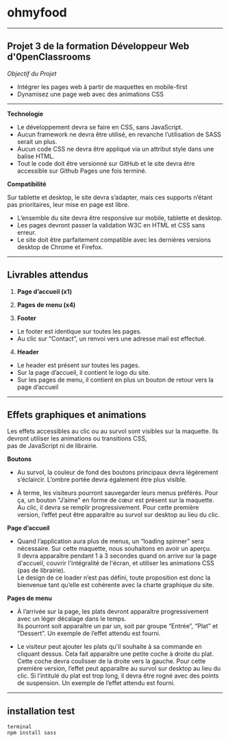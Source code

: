 # ohmyfood

---

## Projet 3 de la formation Développeur Web d'0penClassrooms

_Objectif du Projet_

- Intégrer les pages web à partir de maquettes en mobile-first
- Dynamisez une page web avec des animations CSS

---

**Technologie**

- Le développement devra se faire en CSS, sans JavaScript.
- Aucun framework ne devra être utilisé, en revanche l’utilisation de SASS serait un plus.
- Aucun code CSS ne devra être appliqué via un attribut style dans une balise HTML.
- Tout le code doit être versionné sur GitHub et le site devra être accessible sur Github Pages une fois terminé.

**Compatibilité**

Sur tablette et desktop, le site devra s’adapter, mais ces supports n’étant pas prioritaires, leur mise en page est libre.

- L’ensemble du site devra être responsive sur mobile, tablette et desktop.
- Les pages devront passer la validation W3C en HTML et CSS sans erreur.
- Le site doit être parfaitement compatible avec les dernières versions desktop de Chrome et Firefox.

---

## Livrables attendus

1. **Page d’accueil (x1)**

2. **Pages de menu (x4)**

3. **Footer**

- Le footer est identique sur toutes les pages.
- Au clic sur “Contact”, un renvoi vers une adresse mail est effectué.

4. **Header**

- Le header est présent sur toutes les pages.
- Sur la page d’accueil, il contient le logo du site.
- Sur les pages de menu, il contient en plus un bouton de retour vers la page d’accueil

---

## Effets graphiques et animations

Les effets accessibles au clic ou au survol sont visibles sur la maquette. Ils devront utiliser les animations ou transitions CSS,  
 pas de JavaScript ni de librairie.

**Boutons**

- Au survol, la couleur de fond des boutons principaux devra légèrement s’éclaircir. L’ombre portée devra également être plus visible.

- À terme, les visiteurs pourront sauvegarder leurs menus préférés. Pour ça, un bouton "J’aime" en forme de cœur est présent sur la maquette.  
  Au clic, il devra se remplir progressivement. Pour cette première version, l’effet peut être apparaître au survol sur desktop au lieu du clic.

**Page d’accueil**

- Quand l’application aura plus de menus, un “loading spinner” sera nécessaire. Sur cette maquette, nous souhaitons en avoir un aperçu.  
  Il devra apparaître pendant 1 à 3 secondes quand on arrive sur la page d'accueil, couvrir l'intégralité de l'écran, et utiliser les animations CSS (pas de librairie).  
  Le design de ce loader n’est pas défini, toute proposition est donc la bienvenue tant qu’elle est cohérente avec la charte graphique du site.

**Pages de menu**

- À l’arrivée sur la page, les plats devront apparaître progressivement avec un léger décalage dans le temps.  
  Ils pourront soit apparaître un par un, soit par groupe “Entrée”, “Plat” et “Dessert”. Un exemple de l’effet attendu est fourni.

- Le visiteur peut ajouter les plats qu'il souhaite à sa commande en cliquant dessus. Cela fait apparaître une petite coche à droite du plat. Cette coche devra coulisser de la droite vers la gauche. Pour cette première version, l’effet peut apparaître au survol sur desktop au lieu du clic. Si l’intitulé du plat est trop long, il devra être rogné avec des points de suspension. Un exemple de l’effet attendu est fourni.

---

## installation test

```
terminal
npm install sass
```
